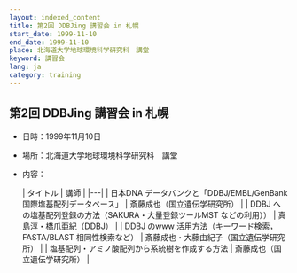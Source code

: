 ```yaml
---
layout: indexed_content
title: 第2回 DDBJing 講習会 in 札幌
start_date: 1999-11-10
end_date: 1999-11-10
place: 北海道大学地球環境科学研究科　講堂
keyword: 講習会
lang: ja
category: training
---
```


## 第2回 DDBJing 講習会 in 札幌  <a name="2"></a>

-   日時：1999年11月10日
-   場所：北海道大学地球環境科学研究科　講堂
-   内容：

    | タイトル | 講師 |
    |---|
    | 日本DNA データバンクと「DDBJ/EMBL/GenBank 国際塩基配列データベース」 | 斎藤成也（国立遺伝学研究所） |
    | DDBJ への塩基配列登録の方法（SAKURA・大量登録ツールMST などの利用）） | 真島淳・橋爪亜紀（DDBJ） |
    | DDBJ のwww 活用方法（キーワード検索，FASTA/BLAST 相同性検索など） | 斎藤成也・大藤由紀子（国立遺伝学研究所） |
    | 塩基配列・アミノ酸配列から系統樹を作成する方法 | 斎藤成也（国立遺伝学研究所） |
